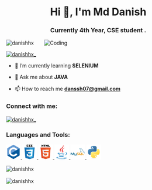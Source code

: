 <h1 align="center">Hi 👋, I'm Md Danish</h1>
<h3 align="center">Currently 4th Year, CSE student .</h3>
<img align="right" alt="Coding" width="400" src="https://camo.githubusercontent.com/cae12fddd9d6982901d82580bdf321d81fb299141098ca1c2d4891870827bf17/68747470733a2f2f6d69726f2e6d656469756d2e636f6d2f6d61782f313336302f302a37513379765349765f7430696f4a2d5a2e676966">

<p align="left"> <img src="https://komarev.com/ghpvc/?username=danishhx&label=Profile%20views&color=0e75b6&style=flat" alt="danishhx" /> </p>

<p align="left"> <a href="https://twitter.com/danishhx_" target="blank"><img src="https://img.shields.io/twitter/follow/danishhx_?logo=twitter&style=for-the-badge" alt="danishhx_" /></a> </p>

- 🌱 I’m currently learning **SELENIUM**

- 💬 Ask me about **JAVA**

- 📫 How to reach me **danssh07@gmail.com**

<h3 align="left">Connect with me:</h3>
<p align="left">
<a href="https://twitter.com/danishhx_" target="blank"><img align="center" src="https://raw.githubusercontent.com/rahuldkjain/github-profile-readme-generator/master/src/images/icons/Social/twitter.svg" alt="danishhx_" height="30" width="40" /></a>
</p>

<h3 align="left">Languages and Tools:</h3>
<p align="left"> <a href="https://www.cprogramming.com/" target="_blank" rel="noreferrer"> <img src="https://raw.githubusercontent.com/devicons/devicon/master/icons/c/c-original.svg" alt="c" width="40" height="40"/> </a> <a href="https://www.w3schools.com/css/" target="_blank" rel="noreferrer"> <img src="https://raw.githubusercontent.com/devicons/devicon/master/icons/css3/css3-original-wordmark.svg" alt="css3" width="40" height="40"/> </a> <a href="https://www.w3.org/html/" target="_blank" rel="noreferrer"> <img src="https://raw.githubusercontent.com/devicons/devicon/master/icons/html5/html5-original-wordmark.svg" alt="html5" width="40" height="40"/> </a> <a href="https://www.java.com" target="_blank" rel="noreferrer"> <img src="https://raw.githubusercontent.com/devicons/devicon/master/icons/java/java-original.svg" alt="java" width="40" height="40"/> </a> <a href="https://www.mysql.com/" target="_blank" rel="noreferrer"> <img src="https://raw.githubusercontent.com/devicons/devicon/master/icons/mysql/mysql-original-wordmark.svg" alt="mysql" width="40" height="40"/> </a> <a href="https://www.python.org" target="_blank" rel="noreferrer"> <img src="https://raw.githubusercontent.com/devicons/devicon/master/icons/python/python-original.svg" alt="python" width="40" height="40"/> </a> </p>

<p><img align="center" src="https://github-readme-stats.vercel.app/api/top-langs?username=danishhx&show_icons=true&locale=en&layout=compact" alt="danishhx" /></p>

<p><img align="center" src="https://github-readme-streak-stats.herokuapp.com/?user=danishhx&" alt="danishhx" /></p>
